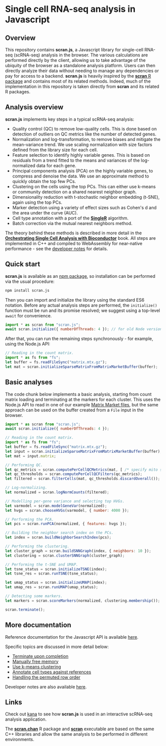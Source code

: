 # Single cell RNA-seq analysis in Javascript

## Overview

This repository contains **scran.js**, a Javascript library for single-cell RNA-seq (scRNA-seq) analysis in the browser.
The various calculations are performed directly by the client, allowing us to take advantage of the ubiquity of the browser as a standalone analysis platform.
Users can then directly analyze their data without needing to manage any dependencies or pay for access to a backend.
**scran.js** is heavily inspired by the [**scran** R package](https://bioconductor.org/packages/scran) and contains most of its related methods.
Indeed, much of the implementation in this repository is taken directly from **scran** and its related R packages.

## Analysis overview

**scran.js** implements key steps in a typical scRNA-seq analysis:

- Quality control (QC) to remove low-quality cells.
This is done based on detection of outliers on QC metrics like the number of detected genes.
- Normalization and log-transformation, to remove biases and mitigate the mean-variance trend.
We use scaling normalization with size factors defined from the library size for each cell.
- Feature selection to identify highly variable genes.
This is based on residuals from a trend fitted to the means and variances of the log-normalized data for each gene.
- Principal components analysis (PCA) on the highly variable genes, to compress and denoise the data.
We use an approximate method to quickly obtain the top few PCs.
- Clustering on the cells using the top PCs.
This can either use k-means or community detection on a shared nearest neighbor graph.
- Dimensionality reduction with t-stochastic neighbor embedding (t-SNE), again using the top PCs.
- Marker detection using a variety of effect sizes such as Cohen's d and the area under the curve (AUC).
- Cell type annotation with a port of the [**SingleR**](https://bioconductor.org/packages/SingleR) algorithm.
- Batch correction via the mutual nearest neighbors method.

The theory behind these methods is described in more detail in the [**Orchestrating Single Cell Analysis with Bioconductor**](https://bioconductor.org/books/release/OSCA/) book. 
All steps are implemented in C++ and compiled to WebAssembly for near-native performance - see the [developer notes](docs/related/developer_notes.md) for details.

## Quick start

**scran.js** is available as an [npm package](https://www.npmjs.com/package/scran.js), so installation can be performed via the usual procedure:

```sh
npm install scran.js
```

Then you can import and initialize the library using the standard ES6 notation.
Before any actual analysis steps are performed, the `initialize()` function must be run and its promise resolved;
we suggest using a top-level `await` for convenience.

```js
import * as scran from "scran.js";
await scran.initialize({ numberOfThreads: 4 }); // for old Node versions, set localFile: true
```

After that, you can run the remaining steps synchronously - for example, using the Node.js API:

```js
// Reading in the count matrix.
import * as fs from "fs";
let buffer = fs.readFileSync("matrix.mtx.gz");
let mat = scran.initializeSparseMatrixFromMatrixMarketBuffer(buffer);
```

## Basic analyses

The code chunk below implements a basic analysis, starting from count matrix loading and terminating at the markers for each cluster.
This uses the Node.js API to read in one of our example [Matrix Market files](https://github.com/jkanche/random-test-files),
but the same approach can be used on the buffer created from a `File` input in the browser.

```js
import * as scran from "scran.js";
await scran.initialize({ numberOfThreads: 4 });

// Reading in the count matrix.
import * as fs from "fs";
let buffer = fs.readFileSync("matrix.mtx.gz");
let input = scran.initializeSparseMatrixFromMatrixMarketBuffer(buffer);
let mat = input.matrix;

// Performing QC.
let qc_metrics = scran.computePerCellQCMetrics(mat, [ /* specify mito subset here */ ]);
let qc_thresholds = scran.computePerCellQCFilters(qc_metrics);
let filtered = scran.filterCells(mat, qc_thresholds.discardOverall());

// Log-normalizing.
let normalized = scran.logNormCounts(filtered);

// Modelling per-gene variance and selecting top HVGs. 
let varmodel = scran.modelGeneVar(normalized);
let hvgs = scran.chooseHVGs(varmodel, { number: 4000 });

// Performing the PCA.
let pcs = scran.runPCA(normalized, { features: hvgs });

// Building the neighbor search index on the PCs.
let index = scran.buildNeighborSearchIndex(pcs);

// Performing the clustering. 
let cluster_graph = scran.buildSNNGraph(index, { neighbors: 10 });
let clustering = scran.clusterSNNGraph(cluster_graph);

// Performing the t-SNE and UMAP.
let tsne_status = scran.initializeTSNE(index);
let tsne_res = scran.runTSNE(tsne_status);

let umap_status = scran.initializeUMAP(index);
let umap_res = scran.runUMAP(umap_status);

// Detecting some markers.
let markers = scran.scoreMarkers(normalized, clustering.membership());

scran.terminate();
```

## More documentation

Reference documentation for the Javascript API is available [here](https://jkanche.github.io/scran.js).

Specific topics are discussed in more detail below:

- [Terminate upon completion](docs/related/termination.md)
- [Manually free memory](docs/related/memory_management.md)
- [Use k-means clustering](docs/related/kmeans_clustering.md)
- [Annotate cell types against references](docs/related/cell_type_annotation.md)
- [Handling the permuted row order](docs/related/row_permutations.md)

Developer notes are also available [here](docs/related/developer_notes.md).

## Links

Check out [kana](https://github.com/jkanche/kana) to see how **scran.js** is used in an interactive scRNA-seq analysis application.

The [**scran.chan**](https://github.com/LTLA/scran.chan) R package and [**scran**](https://github.com/LTLA/scran-cli) executable 
are based on the same C++ libraries and allow the same analysis to be performed in different environments.
